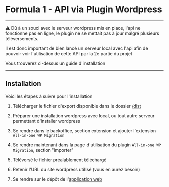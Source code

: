 # Formula 1 - API via Plugin Wordpress

---
⚠️ Dû à un souci avec le serveur wordpress mis en place, l'api ne fonctionne pas en ligne, le plugin ne se mettait pas à jour malgré plusieurs téléversements.

Il est donc important de bien lancé un serveur local avec l'api afin de pouvoir voir l'utilisation de cette API par la 2e partie du projet

Vous trouverez ci-dessus un guide d'installation

---

## Installation
Voici les étapes à suivre pour l'installation

1. Télécharger le fichier d'export disponible dans le dossier [/dist](https://github.com/Skycel9/Formula1_wp/tree/main/dist)
2. Préparer une installation wordpress avec local, ou tout autre serveur permettant d'installer wordpress
3. Se rendre dans le backoffice, section extension et ajouter l'extension `All-in-one WP Migration`
4. Se rendre maintenant dans la page d'utilisation du plugin `All-in-one WP Migration`, section "importer"
5. Téléversé le fichier préalablement téléchargé
6. Retenir l'URL du site wordpress utilisé (vous en aurez besoin)

7. Se rendre sur le dépôt de l'[application web](https://github.com/Skycel9/Formula1_webapp/)